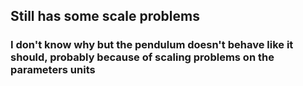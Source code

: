 ## Still has some scale problems
### I don't know why but the pendulum doesn't behave like it should, probably because of scaling problems on the parameters units
